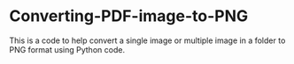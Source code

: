 # Converting-PDF-image-to-PNG
This is a code to help convert a single image or multiple image in a folder to PNG format using Python code.
